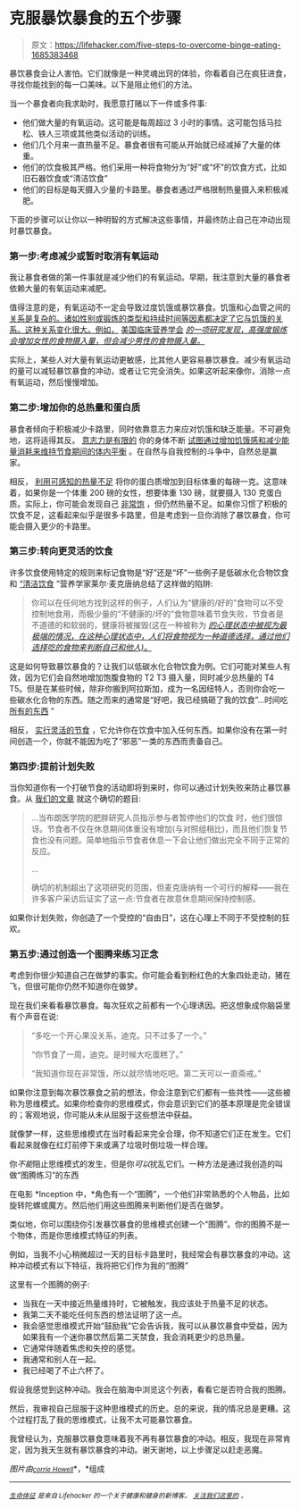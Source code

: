 # 克服暴饮暴食的五个步骤

> 原文：<https://lifehacker.com/five-steps-to-overcome-binge-eating-1685383468>

暴饮暴食会让人害怕。它们就像是一种灵魂出窍的体验，你看着自己在疯狂进食，寻找你能找到的每一口美味。以下是阻止他们的方法。



当一个暴食者向我求助时，我愿意打赌以下一件或多件事:

*   他们做大量的有氧运动。这可能是每周超过 3 小时的事情。这可能包括马拉松、铁人三项或其他类似活动的训练。
*   他们几个月来一直热量不足。暴食者很有可能从开始就已经减掉了大量的体重。
*   他们的饮食极其严格。他们采用一种将食物分为“好”或“坏”的饮食方式，比如旧石器饮食或“清洁饮食”
*   他们的目标是每天摄入少量的卡路里。暴食者通过严格限制热量摄入来积极减肥。

下面的步骤可以让你以一种明智的方式解决这些事情，并最终防止自己在冲动出现时暴饮暴食。

### 第一步:考虑减少或暂时取消有氧运动

我让暴食者做的第一件事就是减少他们的有氧运动。早期，我注意到大量的暴食者依赖大量的有氧运动来减肥。

值得注意的是，有氧运动不一定会导致过度饥饿或暴饮暴食。饥饿和心血管之间的 [关系是复杂的。诸如性别或锻炼的类型和持续时间等因素都决定了它与饥饿的关系。这种关系变化很大。例如，](http://www.bodyrecomposition.com/fat-loss/exercise-and-weightfat-loss-part-2.html/) [美国临床营养学会](http://ajcn.nutrition.org/content/80/5/1230.full) [*的一项研究发现，高强度锻炼会增加女性的食物摄入量，但会减少男性的食物摄入量。*](http://ajcn.nutrition.org/content/80/5/1230.full)

实际上，某些人对大量有氧运动更敏感，比其他人更容易暴饮暴食。减少有氧运动的量可以减轻暴饮暴食的冲动，或者让它完全消失。如果这听起来像你，消除一点有氧运动，然后慢慢增加。

### 第二步:增加你的总热量和蛋白质

暴食者倾向于积极减少卡路里，同时依靠意志力来应对饥饿和缺乏能量。不可避免地，这将适得其反。 [意志力是有限的](http://en.wikipedia.org/wiki/Ego_depletion) 你的身体不断 [试图通过增加饥饿感和减少能量消耗来维持节食期间的体内平衡](http://www.bodyrecomposition.com/fat-loss/the-hormones-of-bodyweight-regulation-leptin-part-1.html/) 。在自然与自我控制的斗争中，自然总是赢家。

相反， [利用可感知的热量不足](https://lifehacker.com/how-to-set-a-target-body-weight-for-better-chances-of-d-1678382801) 将你的蛋白质增加到目标体重的每磅一克。这意味着，如果你是一个体重 200 磅的女性，想要体重 130 磅，就要摄入 130 克蛋白质。实际上，你可能会发现自己 [非常饱](http://sett.com/dicktalens/i-like-to-make-people-stuff-their-faces-when-they-diet) ，但仍然热量不足。如果你习惯了积极的饮食不足，这看起来似乎是很多卡路里，但是考虑到一旦你消除了暴饮暴食，你可能会摄入更少的卡路里。

### 第三步:转向更灵活的饮食

许多饮食使用特定的规则来标记食物是“好”还是“坏”一些例子是低碳水化合物饮食和 [“清洁饮食](http://wannabebig.com/diet-and-nutrition/the-dirt-on-clean-eating/) ”营养学家莱尔·麦克唐纳总结了这样做的陷阱:

> 你可以在任何地方找到这样的例子，人们认为“健康的/好的”食物可以不受控制地食用，而极少量的“不健康的/坏的”食物意味着节食失败，节食者是不道德的和软弱的，健康将被摧毁(这在一种被称为 [*的心理状态中被视为最极端的情况，在这种心理状态中，人们将食物视为一种道德选择，通过他们选择吃的食物来判断自己和他人)。*](http://en.wikipedia.org/wiki/Orthorexia_nervosa)

这是如何导致暴饮暴食的？让我们以低碳水化合物饮食为例。它们可能对某些人有效，因为它们会自然地增加饱腹食物的 T2 T3 摄入量，同时减少总热量的 T4 T5。但是在某些时候，除非你搬到阿拉斯加，成为一名因纽特人，否则你会吃一些碳水化合物的东西。随之而来的通常是“好吧，我已经搞砸了我的饮食”...时间吃 [所有的东西](http://knowyourmeme.com/memes/x-all-the-y) ”

相反， [实行灵活的节食](http://evidencemag.com/flexible-dieting-basics/) ，它允许你在饮食中加入任何东西。如果你没有在第一时间创造一个，你就不能因为吃了“邪恶”一类的东西而责备自己。

### 第四步:提前计划失败

当你知道你有一个打破节食的活动即将到来时，你可以通过计划失败来防止暴饮暴食。从 [我们的文章](http://vitals.lifehacker.com/the-benefits-of-intentionally-failing-on-your-diet-1682610160) 就这个确切的题目:

> …当布朗医学院的肥胖研究人员指示参与者暂停他们的饮食 时，他们很惊讶。节食者不仅在休息期间体重没有增加(与对照组相比)，而且他们恢复节食也没有问题。简单地指示节食者休息一下会让他们做出完全不同于正常的反应。
> 
> …
> 
> 确切的机制超出了这项研究的范围，但麦克唐纳有一个可行的解释——我在许多客户采访后证实了这一点:节食者在故意休息期间保持控制感。

如果你计划失败，你创造了一个受控的“自由日”，这在心理上不同于不受控制的狂欢。

### 第五步:通过创造一个图腾来练习正念

考虑到你很少知道自己在做梦的事实。你可能会看到粉红色的大象四处走动，猪在飞，但很可能你仍然不知道你在做梦。

现在我们来看看暴饮暴食。每次狂欢之前都有一个心理诱因。把这想象成你脑袋里有个声音在说:

> “多吃一个开心果没关系，迪克。只不过多了一个。”
> 
> “你节食了一周，迪克。是时候大吃蛋糕了。”
> 
> “我知道你现在非常饿，所以就尽情地吃吧。第二天可以一直斋戒。”

如果你注意到每次暴饮暴食之前的想法，你会注意到它们都有一些共性——这些被称为思维模式。如果你检查你的思维模式，你会意识到它们的基本原理是完全错误的；客观地说，你可能从未从屈服于这些想法中获益。

就像梦一样，这些思维模式在当时看起来完全合理，你不知道它们正在发生。它们看起来就像在红灯前停下来或满了垃圾时倒垃圾一样合理。

你*不能*阻止思维模式的发生，但是你*可以*扰乱它们。一种方法是通过我创造的叫做“图腾练习”的东西

在电影 *Inception 中，*角色有一个“图腾”，一个他们非常熟悉的个人物品，比如旋转陀螺或魔方。然后他们用这些图腾来判断他们是否在做梦。

类似地，你可以围绕你引发暴饮暴食的思维模式创建一个“图腾”。你的图腾不是一个物体，而是你思维模式特征的列表。

例如，当我不小心稍微超过一天的目标卡路里时，我经常会有暴饮暴食的冲动。这种冲动模式有以下特征，我将把它们作为我的“图腾”

这里有一个图腾的例子:

*   当我在一天中接近热量维持时，它被触发，我应该处于热量不足的状态。
*   我第二天不能吃任何东西的想法证明了这一点。
*   我会感觉思维模式开始“鼓励我”它会告诉我，我可以从暴饮暴食中受益，因为如果我有一个迷你暴饮然后第二天禁食，我会消耗更少的总热量。
*   它通常伴随着焦虑和失控的感觉。
*   我通常和别人在一起。
*   我已经喝了不止六杯了。

假设我感觉到这种冲动。我会在脑海中浏览这个列表，看看它是否符合我的图腾。

然后，我审视自己屈服于这种思维模式的历史。总的来说，我的情况总是更糟。这个过程打乱了我的思维模式，让我不太可能暴饮暴食。

我曾经认为，克服暴饮暴食意味着我不再有暴饮暴食的冲动。相反，我现在非常肯定，因为我天生就有暴饮暴食的冲动。谢天谢地，以上步骤足以赶走恶魔。

*图片由*[<small>*corrie Howell*</small>](https://www.flickr.com/photos/coriehowell/)*，*组成

* * *

[<small>*生命体征*</small>](http://vitals.lifehacker.com/) <small>*是来自 Lifehacker 的一个关于健康和健身的新博客。*</small> [<small>*关注我们这里的*</small>](https://twitter.com/VitalsLH) <small>*。*</small>
